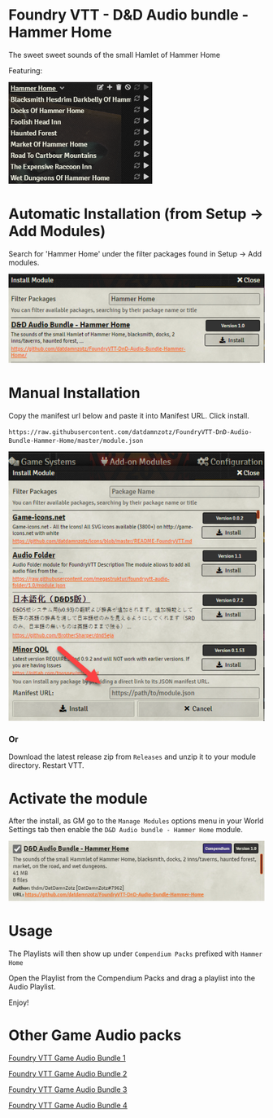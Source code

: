 # Foundry VTT - D&D Audio bundle - Hammer Home 

The sweet sweet sounds of the small Hamlet of Hammer Home

Featuring:

![](.github/playlists.png?raw=true)

# Automatic Installation (from Setup -> Add Modules)

Search for 'Hammer Home' under the filter packages found in Setup -> Add modules.

![](.github/installmodule.png?raw=true)

# Manual Installation

Copy the manifest url below and paste it into Manifest URL. Click install.

`https://raw.githubusercontent.com/datdamnzotz/FoundryVTT-DnD-Audio-Bundle-Hammer-Home/master/module.json`

![](.github/manifest.png?raw=true)

### Or

Download the latest release zip from `Releases` and unzip it to your module directory.  Restart VTT.

# Activate the module
After the install, as GM go to the `Manage Modules` options menu in your World Settings tab then enable the `D&D Audio bundle - Hammer Home` module.

![](.github/activate.png?raw=true)

# Usage

The Playlists will then show up under `Compendium Packs` prefixed with `Hammer Home`

Open the Playlist from the Compendium Packs and drag a playlist into the Audio Playlist.


Enjoy!

# Other Game Audio packs

[Foundry VTT Game Audio Bundle 1](https://github.com/datdamnzotz/FoundryVTT-Game-Audio-Bundle-1)

[Foundry VTT Game Audio Bundle 2](https://github.com/datdamnzotz/FoundryVTT-Game-Audio-Bundle-2)

[Foundry VTT Game Audio Bundle 3](https://github.com/datdamnzotz/FoundryVTT-Game-Audio-Bundle-3)

[Foundry VTT Game Audio Bundle 4](https://github.com/datdamnzotz/FoundryVTT-Game-Audio-Bundle-4)